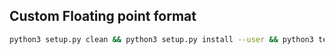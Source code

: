 ## Custom Floating point format

```bash
python3 setup.py clean && python3 setup.py install --user && python3 test.py  
```

